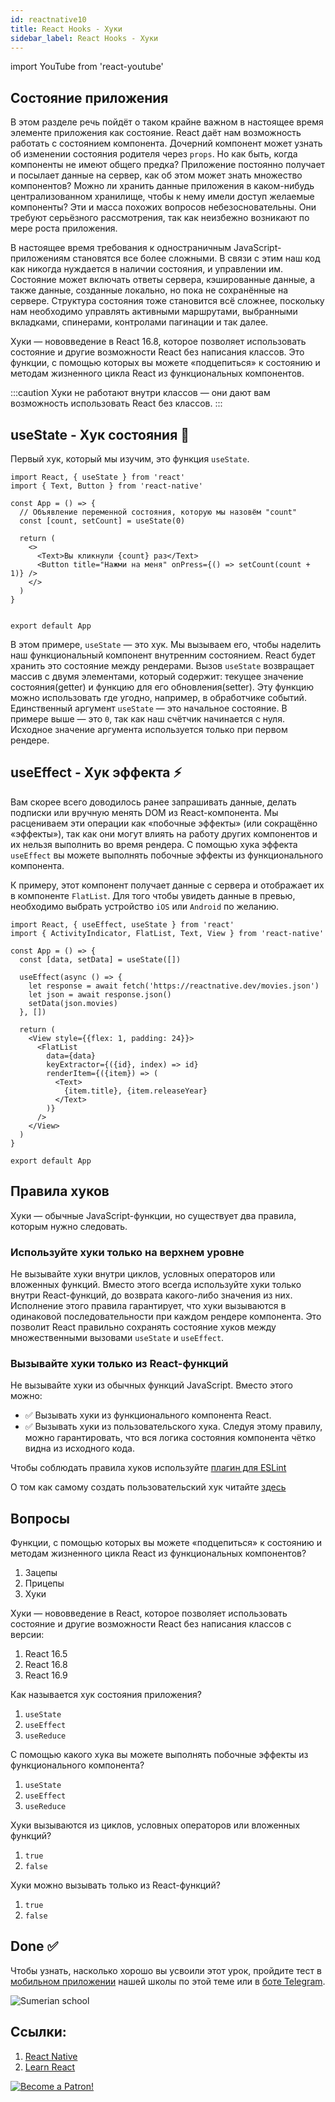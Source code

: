 ```yaml
---
id: reactnative10
title: React Hooks - Хуки
sidebar_label: React Hooks - Хуки
---
```


import YouTube from 'react-youtube'

## Состояние приложения

В этом разделе речь пойдёт о таком крайне важном в настоящее время элементе приложения как состояние. React даёт нам возможность работать с состоянием компонента. Дочерний компонент может узнать об изменении состояния родителя через `props`. Но как быть, когда компоненты не имеют общего предка? Приложение постоянно получает и посылает данные на сервер, как об этом может знать множество компонентов? Можно ли хранить данные приложения в каком-нибудь централизованном хранилище, чтобы к нему имели доступ желаемые компоненты? Эти и масса похожих вопросов небезосновательны. Они требуют серьёзного рассмотрения, так как неизбежно возникают по мере роста приложения.

В настоящее время требования к одностраничным JavaScript-приложениям становятся все более сложными. В связи с этим наш код как никогда нуждается в наличии состояния, и управлении им. Состояние может включать ответы сервера, кэшированные данные, а также данные, созданные локально, но пока не сохранённые на сервере. Структура состояния тоже становится всё сложнее, поскольку нам необходимо управлять активными маршрутами, выбранными вкладками, спинерами, контролами пагинации и так далее.

Хуки — нововведение в React 16.8, которое позволяет использовать состояние и другие возможности React без написания классов. Это функции, с помощью которых вы можете «подцепиться» к состоянию и методам жизненного цикла React из функциональных компонентов.

:::caution
Хуки не работают внутри классов — они дают вам возможность использовать React без классов.
:::

## useState - Хук состояния 📌

Первый хук, который мы изучим, это функция `useState`.

```SnackPlayer name=index.js
import React, { useState } from 'react'
import { Text, Button } from 'react-native'

const App = () => {
  // Объявление переменной состояния, которую мы назовём "count"
  const [count, setCount] = useState(0)

  return (
    <>
      <Text>Вы кликнули {count} раз</Text>
      <Button title="Нажми на меня" onPress={() => setCount(count + 1)} />
    </>
  )
}


export default App
```

В этом примере, `useState` — это хук. Мы вызываем его, чтобы наделить наш функциональный компонент внутренним состоянием. React будет хранить это состояние между рендерами. Вызов `useState` возвращает массив с двумя элементами, который содержит: текущее значение состояния(getter) и функцию для его обновления(setter). Эту функцию можно использовать где угодно, например, в обработчике событий.
Единственный аргумент `useState` — это начальное состояние. В примере выше — это `0`, так как наш счётчик начинается с нуля. Исходное значение аргумента используется только при первом рендере.

## useEffect - Хук эффекта ⚡️

Вам скорее всего доводилось ранее запрашивать данные, делать подписки или вручную менять DOM из React-компонента. Мы расцениваем эти операции как «побочные эффекты» (или сокращённо «эффекты»), так как они могут влиять на работу других компонентов и их нельзя выполнить во время рендера.
С помощью хука эффекта `useEffect` вы можете выполнять побочные эффекты из функционального компонента.

К примеру, этот компонент получает данные c сервера и отображает их в компоненте `FlatList`. Для того чтобы увидеть данные в превью, необходимо выбрать устройство `iOS` или `Android` по желанию.

```SnackPlayer name=index.js
import React, { useEffect, useState } from 'react'
import { ActivityIndicator, FlatList, Text, View } from 'react-native'

const App = () => {
  const [data, setData] = useState([])

  useEffect(async () => {
    let response = await fetch('https://reactnative.dev/movies.json')
    let json = await response.json()
    setData(json.movies)
  }, [])

  return (
    <View style={{flex: 1, padding: 24}}>
      <FlatList
        data={data}
        keyExtractor={({id}, index) => id}
        renderItem={({item}) => (
          <Text>
            {item.title}, {item.releaseYear}
          </Text>
        )}
      />
    </View>
  )
}

export default App
```

## Правила хуков

Хуки — обычные JavaScript-функции, но существует два правила, которым нужно следовать.

### Используйте хуки только на верхнем уровне

Не вызывайте хуки внутри циклов, условных операторов или вложенных функций. Вместо этого всегда используйте хуки только внутри React-функций, до возврата какого-либо значения из них. Исполнение этого правила гарантирует, что хуки вызываются в одинаковой последовательности при каждом рендере компонента. Это позволит React правильно сохранять состояние хуков между множественными вызовами `useState` и `useEffect`.

### Вызывайте хуки только из React-функций

Не вызывайте хуки из обычных функций JavaScript. Вместо этого можно:

- ✅ Вызывать хуки из функционального компонента React.
- ✅ Вызывать хуки из пользовательского хука.
  Следуя этому правилу, можно гарантировать, что вся логика состояния компонента чётко видна из исходного кода.

Чтобы соблюдать правила хуков используйте [плагин для ESLint](https://ru.reactjs.org/docs/hooks-rules.html#eslint-plugin)

О том как самому создать пользовательский хук читайте [здесь](https://ru.reactjs.org/docs/hooks-custom.html)

## Вопросы

Функции, с помощью которых вы можете «подцепиться» к состоянию и методам жизненного цикла React из функциональных компонентов?

1. Зацепы
2. Прицепы
3. Хуки

Хуки — нововведение в React, которое позволяет использовать состояние и другие возможности React без написания классов c версии:

1. React 16.5
2. React 16.8
3. React 16.9

Как называется хук состояния приложения?

1. `useState`
2. `useEffect`
3. `useReduce`

С помощью какого хука вы можете выполнять побочные эффекты из функционального компонента?

1. `useState`
2. `useEffect`
3. `useReduce`

Хуки вызываются из циклов, условных операторов или вложенных функций?

1. `true`
2. `false`

Хуки можно вызывать только из React-функций?

1. `true`
2. `false`

## Done ✅

Чтобы узнать, насколько хорошо вы усвоили этот урок, пройдите тест в [мобильном приложении](http://onelink.to/njhc95) нашей школы по этой теме или в [боте Telegram](https://t.me/javascriptcamp_bot).

![Sumerian school](/img/app.jpg)

## Ссылки:

1. [React Native](https://ru.reactjs.org/docs/hooks-intro.html)
2. [Learn React](https://learn-reactjs.ru/training-project/app-state)

[![Become a Patron!](/img/logo/patreon.jpg)](https://www.patreon.com/bePatron?u=31769291)
